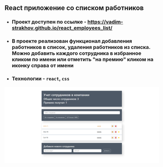 ## React приложение со списком работников

 - ### Проект доступен по ссылке - https://vadim-strakhov.github.io/react_employees_list/
 - ### В проекте реализован функционал добавления работников в список, удаления работников из списка. Можно добавить каждого сотрудника в избранное кликом по имени или отметить "на премию" кликом на иконку справа от имени
 - ### Технологии - `react`, `css`

![](employees.png)

